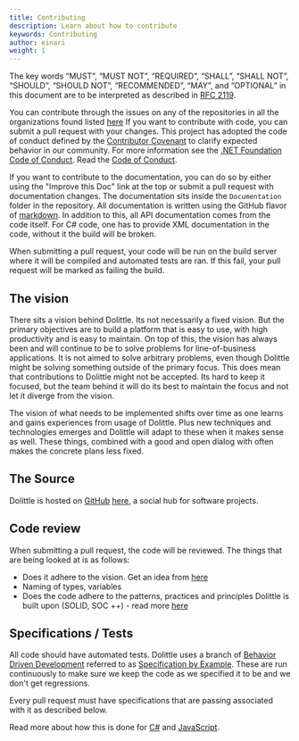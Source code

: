 ```yaml
---
title: Contributing
description: Learn about how to contribute
keywords: Contributing
author: einari
weight: 1
---
```

The key words “MUST”, “MUST NOT”, “REQUIRED”, “SHALL”, “SHALL NOT”, “SHOULD”, “SHOULD NOT”,
“RECOMMENDED”, “MAY”, and “OPTIONAL” in this document are to be interpreted as described in
[RFC 2119](https://tools.ietf.org/html/rfc2119).

You can contribute through the issues on any of the repositories in all the organizations found listed [here](https://github.com/dolittle/home)
If you want to contribute with code, you can submit a pull request with your changes.
This project has adopted the code of conduct defined by the [Contributor Covenant](http://contributor-covenant.org/) to clarify expected behavior in our community.
For more information see the [.NET Foundation Code of Conduct](http://www.dotnetfoundation.org/code-of-conduct). Read the [Code of Conduct](../CODE_OF_CONDUCT.md).

If you want to contribute to the documentation, you can do so by either using the "Improve this Doc" link at the top or
submit a pull request with documentation changes. The documentation sits inside the `Documentation` folder in the repository.
All documentation is written using the GitHub flavor of [markdown](https://guides.github.com/features/mastering-markdown/).
In addition to this, all API documentation comes from the code itself.
For C# code, one has to provide XML documentation in the code, without it the build will be broken.

When submitting a pull request, your code will be run on the build server where it will be compiled and automated tests are ran.
If this fail, your pull request will be marked as failing the build.

## The vision

There sits a vision behind Dolittle. Its not necessarily a fixed vision. But the primary objectives are to build a platform that is easy
to use, with high productivity and is easy to maintain. On top of this, the vision has always been and will continue to be to solve
problems for line-of-business applications. It is not aimed to solve arbitrary problems, even though Dolittle might be solving something
outside of the primary focus. This does mean that contributions to Dolittle might not be accepted. Its hard to keep it focused, but
the team behind it will do its best to maintain the focus and not let it diverge from the vision.

The vision of what needs to be implemented shifts over time as one learns and gains experiences from usage of Dolittle. Plus new
techniques and technologies emerges and Dolittle will adapt to these when it makes sense as well. These things, combined with a good
and open dialog with often makes the concrete plans less fixed.

## The Source

Dolittle is hosted on [GitHub](http://github.com) [here](http://github.com/dolittle/Dolittle), a social hub for software projects.

## Code review

When submitting a pull request, the code will be reviewed.
The things that are being looked at is as follows:

- Does it adhere to the vision. Get an idea from [here](overview.md)
- Naming of types, variables
- Does the code adhere to the patterns, practices and principles Dolittle is built upon (SOLID, SOC ++) - read more [here](overview.md)

## Specifications / Tests

All code should have automated tests.
Dolittle uses a branch of [Behavior Driven Development](http://en.wikipedia.org/wiki/Behavior-driven_development) referred to
as [Specification by Example](http://specificationbyexample.com). These are run continuously to make sure we keep the code as
we specified it to be and we don't get regressions.

Every pull request must have specifications that are passing associated with it as described below.

Read more about how this is done for [C#](csharp_specifications.md) and [JavaScript](javascript_specifications.md).